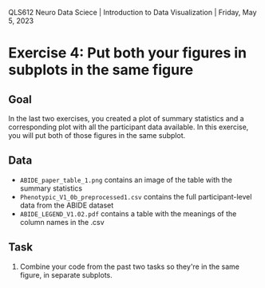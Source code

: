 QLS612 Neuro Data Sciece | Introduction to Data Visualization | Friday, May 5, 2023

# Exercise 4: Put both your figures in subplots in the same figure

## Goal
In the last two exercises, you created a plot of summary statistics and a corresponding plot with all the participant data available. 
In this exercise, you will put both of those figures in the same subplot. 

## Data
- `ABIDE_paper_table_1.png` contains an image of the table with the summary statistics
- `Phenotypic_V1_0b_preprocessed1.csv` contains the full participant-level data from the ABIDE dataset
- `ABIDE_LEGEND_V1.02.pdf` contains a table with the meanings of the column names in the .csv

## Task
1. Combine your code from the past two tasks so they're in the same figure, in separate subplots. 